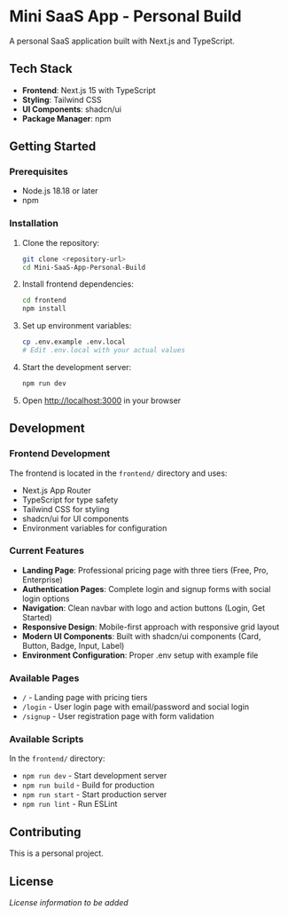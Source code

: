 # Mini SaaS App - Personal Build

A personal SaaS application built with Next.js and TypeScript.

## Tech Stack

- **Frontend**: Next.js 15 with TypeScript
- **Styling**: Tailwind CSS
- **UI Components**: shadcn/ui
- **Package Manager**: npm

## Getting Started

### Prerequisites

- Node.js 18.18 or later
- npm

### Installation

1. Clone the repository:
   ```bash
   git clone <repository-url>
   cd Mini-SaaS-App-Personal-Build
   ```

2. Install frontend dependencies:
   ```bash
   cd frontend
   npm install
   ```

3. Set up environment variables:
   ```bash
   cp .env.example .env.local
   # Edit .env.local with your actual values
   ```

4. Start the development server:
   ```bash
   npm run dev
   ```

5. Open [http://localhost:3000](http://localhost:3000) in your browser

## Development

### Frontend Development

The frontend is located in the `frontend/` directory and uses:
- Next.js App Router
- TypeScript for type safety
- Tailwind CSS for styling
- shadcn/ui for UI components
- Environment variables for configuration

### Current Features

- **Landing Page**: Professional pricing page with three tiers (Free, Pro, Enterprise)
- **Authentication Pages**: Complete login and signup forms with social login options
- **Navigation**: Clean navbar with logo and action buttons (Login, Get Started)
- **Responsive Design**: Mobile-first approach with responsive grid layout
- **Modern UI Components**: Built with shadcn/ui components (Card, Button, Badge, Input, Label)
- **Environment Configuration**: Proper .env setup with example file

### Available Pages

- `/` - Landing page with pricing tiers
- `/login` - User login page with email/password and social login
- `/signup` - User registration page with form validation

### Available Scripts

In the `frontend/` directory:
- `npm run dev` - Start development server
- `npm run build` - Build for production
- `npm run start` - Start production server
- `npm run lint` - Run ESLint

## Contributing

This is a personal project.

## License

*License information to be added*